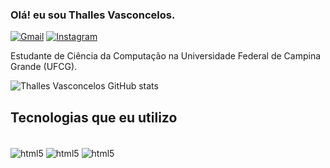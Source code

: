 ### Olá! eu sou Thalles Vasconcelos.


[![Gmail](https://img.shields.io/badge/Gmail-D14836?style=for-the-badge&logo=gmail&logoColor=white)](thalles.vasconcelos@ccc.ufcg.edu.br)
[![Instagram](https://img.shields.io/badge/Instagram-E4405F?style=for-the-badge&logo=instagram&logoColor=white)](https://www.instagram.com/thalles.vasconcelos/)


Estudante de Ciência da Computação na Universidade Federal de Campina Grande (UFCG).


![Thalles Vasconcelos GitHub stats](https://github-readme-stats.vercel.app/api?username=thallesVasconcelos&show_icons=true&theme=tokyonight)

## Tecnologias que eu utilizo

<div style= "display: inline_block"><br/>
    <img align="center" alt="html5" src="https://img.shields.io/badge/Python-14354C?style=for-the-badge&logo=python&logoColor=white"/>
    <img align="center" alt="html5" src="https://img.shields.io/badge/Java-ED8B00?style=for-the-badge&logo=java&logoColor=white"/>
    <img align="center" alt="html5" src="https://img.shields.io/badge/Spring-6DB33F?style=for-the-badge&logo=spring&logoColor=white"/>
</div>
